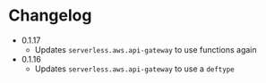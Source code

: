 # Changelog

- 0.1.17
  - Updates `serverless.aws.api-gateway` to use functions again
- 0.1.16
  - Updates `serverless.aws.api-gateway` to use a `deftype`
